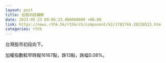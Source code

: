 ```yaml
---
layout: post
title: 台股初段偏軟
date: 2023-05-23 09:06:23.000000000 +08:00
link: https://news.rthk.hk/rthk/ch/component/k2/1701744-20230523.htm
categories: rthk
---
```


台灣股市初段向下。

加權指數較早時報16167點，跌13點，跌幅0.08%。
